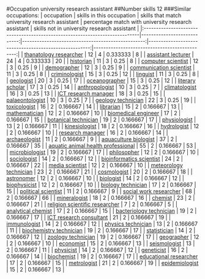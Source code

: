 #Occupation university research assistant
##Number skills 12
###Similar occupations:
| occupation                                                                  |   skills in this occupation |   skills that match university research assistant |   percentage match with university research assistant |   skills not in university research assistant |
|:----------------------------------------------------------------------------|----------------------------:|--------------------------------------------------:|------------------------------------------------------:|----------------------------------------------:|
| [thanatology researcher](thanatology_researcher.md)                         |                          12 |                                                 4 |                                              0.333333 |                                             8 |
| [assistant lecturer](assistant_lecturer.md)                                 |                          24 |                                                 4 |                                              0.333333 |                                            20 |
| [historian](historian.md)                                                   |                          11 |                                                 3 |                                              0.25     |                                             8 |
| [computer scientist](computer_scientist.md)                                 |                          12 |                                                 3 |                                              0.25     |                                             9 |
| [demographer](demographer.md)                                               |                          12 |                                                 3 |                                              0.25     |                                             9 |
| [communication scientist](communication_scientist.md)                       |                          11 |                                                 3 |                                              0.25     |                                             8 |
| [criminologist](criminologist.md)                                           |                          15 |                                                 3 |                                              0.25     |                                            12 |
| [linguist](linguist.md)                                                     |                          11 |                                                 3 |                                              0.25     |                                             8 |
| [geologist](geologist.md)                                                   |                          20 |                                                 3 |                                              0.25     |                                            17 |
| [oceanographer](oceanographer.md)                                           |                          15 |                                                 3 |                                              0.25     |                                            12 |
| [literary scholar](literary_scholar.md)                                     |                          17 |                                                 3 |                                              0.25     |                                            14 |
| [anthropologist](anthropologist.md)                                         |                          10 |                                                 3 |                                              0.25     |                                             7 |
| [climatologist](climatologist.md)                                           |                          16 |                                                 3 |                                              0.25     |                                            13 |
| [ICT research manager](ICT_research_manager.md)                             |                          18 |                                                 3 |                                              0.25     |                                            15 |
| [palaeontologist](palaeontologist.md)                                       |                          10 |                                                 3 |                                              0.25     |                                             7 |
| [geology technician](geology_technician.md)                                 |                          22 |                                                 3 |                                              0.25     |                                            19 |
| [toxicologist](toxicologist.md)                                             |                          16 |                                                 2 |                                              0.166667 |                                            14 |
| [librarian](librarian.md)                                                   |                          15 |                                                 2 |                                              0.166667 |                                            13 |
| [mathematician](mathematician.md)                                           |                          12 |                                                 2 |                                              0.166667 |                                            10 |
| [biomedical engineer](biomedical_engineer.md)                               |                          17 |                                                 2 |                                              0.166667 |                                            15 |
| [botanical technician](botanical_technician.md)                             |                          19 |                                                 2 |                                              0.166667 |                                            17 |
| [physiologist](physiologist.md)                                             |                          13 |                                                 2 |                                              0.166667 |                                            11 |
| [kinesiologist](kinesiologist.md)                                           |                          18 |                                                 2 |                                              0.166667 |                                            16 |
| [hydrologist](hydrologist.md)                                               |                          12 |                                                 2 |                                              0.166667 |                                            10 |
| [research manager](research_manager.md)                                     |                          16 |                                                 2 |                                              0.166667 |                                            14 |
| [archaeologist](archaeologist.md)                                           |                          11 |                                                 2 |                                              0.166667 |                                             9 |
| [aquaculture biologist](aquaculture_biologist.md)                           |                          37 |                                                 2 |                                              0.166667 |                                            35 |
| [aquatic animal health professional](aquatic_animal_health_professional.md) |                          55 |                                                 2 |                                              0.166667 |                                            53 |
| [microbiologist](microbiologist.md)                                         |                          19 |                                                 2 |                                              0.166667 |                                            17 |
| [philosopher](philosopher.md)                                               |                          12 |                                                 2 |                                              0.166667 |                                            10 |
| [sociologist](sociologist.md)                                               |                          14 |                                                 2 |                                              0.166667 |                                            12 |
| [bioinformatics scientist](bioinformatics_scientist.md)                     |                          24 |                                                 2 |                                              0.166667 |                                            22 |
| [media scientist](media_scientist.md)                                       |                          12 |                                                 2 |                                              0.166667 |                                            10 |
| [meteorology technician](meteorology_technician.md)                         |                          23 |                                                 2 |                                              0.166667 |                                            21 |
| [cosmologist](cosmologist.md)                                               |                          20 |                                                 2 |                                              0.166667 |                                            18 |
| [astronomer](astronomer.md)                                                 |                          12 |                                                 2 |                                              0.166667 |                                            10 |
| [biologist](biologist.md)                                                   |                          14 |                                                 2 |                                              0.166667 |                                            12 |
| [biophysicist](biophysicist.md)                                             |                          12 |                                                 2 |                                              0.166667 |                                            10 |
| [biology technician](biology_technician.md)                                 |                          17 |                                                 2 |                                              0.166667 |                                            15 |
| [political scientist](political_scientist.md)                               |                          11 |                                                 2 |                                              0.166667 |                                             9 |
| [social work researcher](social_work_researcher.md)                         |                          68 |                                                 2 |                                              0.166667 |                                            66 |
| [mineralogist](mineralogist.md)                                             |                          18 |                                                 2 |                                              0.166667 |                                            16 |
| [chemist](chemist.md)                                                       |                          23 |                                                 2 |                                              0.166667 |                                            21 |
| [religion scientific researcher](religion_scientific_researcher.md)         |                           7 |                                                 2 |                                              0.166667 |                                             5 |
| [analytical chemist](analytical_chemist.md)                                 |                          17 |                                                 2 |                                              0.166667 |                                            15 |
| [bacteriology technician](bacteriology_technician.md)                       |                          19 |                                                 2 |                                              0.166667 |                                            17 |
| [ICT research consultant](ICT_research_consultant.md)                       |                          21 |                                                 2 |                                              0.166667 |                                            19 |
| [immunologist](immunologist.md)                                             |                          14 |                                                 2 |                                              0.166667 |                                            12 |
| [physics technician](physics_technician.md)                                 |                          13 |                                                 2 |                                              0.166667 |                                            11 |
| [biochemistry technician](biochemistry_technician.md)                       |                          19 |                                                 2 |                                              0.166667 |                                            17 |
| [statistician](statistician.md)                                             |                          14 |                                                 2 |                                              0.166667 |                                            12 |
| [zoology technician](zoology_technician.md)                                 |                          19 |                                                 2 |                                              0.166667 |                                            17 |
| [geographer](geographer.md)                                                 |                          12 |                                                 2 |                                              0.166667 |                                            10 |
| [economist](economist.md)                                                   |                          15 |                                                 2 |                                              0.166667 |                                            13 |
| [seismologist](seismologist.md)                                             |                          13 |                                                 2 |                                              0.166667 |                                            11 |
| [physicist](physicist.md)                                                   |                          14 |                                                 2 |                                              0.166667 |                                            12 |
| [geneticist](geneticist.md)                                                 |                          16 |                                                 2 |                                              0.166667 |                                            14 |
| [biochemist](biochemist.md)                                                 |                          19 |                                                 2 |                                              0.166667 |                                            17 |
| [educational researcher](educational_researcher.md)                         |                          17 |                                                 2 |                                              0.166667 |                                            15 |
| [metrologist](metrologist.md)                                               |                          21 |                                                 2 |                                              0.166667 |                                            19 |
| [epidemiologist](epidemiologist.md)                                         |                          15 |                                                 2 |                                              0.166667 |                                            13 |
